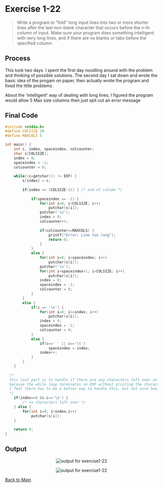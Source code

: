 # Exercise 1-22
> Write a program to "fold" long input lines into two or more shorter lines 
> after the last non-blank character that occurs before the *n*-th column of input. 
> Make sure your program does something intelligent with very long lines, 
> and if there are no blanks or tabs before the specified column.

## Process
This took two days. I spent the first day noodling around with the problem and thinking of possible solutions. 
The second day I sat down and wrote the basic idea of the progam on paper, then actually wrote the program and fixed the little problems.

About the 'intelligent' way of dealing with long lines, I figured the program would allow 5 Max size columns then just spit out an error message

## Final Code
```c
#include <stdio.h>
#define COLSIZE 20
#define MAXCOLS 5

int main() {
	int c, index, spaceindex, colcounter;
	char s[COLSIZE];
	index = 0;
	spaceindex = -1;
	colcounter = 0;
	
	while((c=getchar()) != EOF) {
		s[index] = c;
		
		if(index == (COLSIZE-1)) { /* end of column */
		
			if(spaceindex == -1) {
				for(int i=0; i<COLSIZE; i++)
					putchar(s[i]);
				putchar('\n');
				index = 0;
				colcounter++;
				
				if(colcounter==MAXCOLS) {
					printf("Error: Line too long");
					return 0;
				}	
			}
			else {
				for(int i=0; i<spaceindex; i++)
					putchar(s[i]);
				putchar('\n');
				for(int i=spaceindex+1; i<COLSIZE; i++)
					putchar(s[i]);
				index = 0;
				spaceindex = -1;
				colcounter = 0;
			}
		}
		else {
			if(c == '\n') {
				for(int i=0; i<=index; i++)
					putchar(s[i]);
				index = 0;
				spaceindex = -1;
				colcounter = 0;
			}
			else {
				if(c==' ' || c=='\t')
					spaceindex = index;	
				index++;
			}
		}		
	}
  
  /* 
  this last part is to handle if there are any characters left over on the last line 
  because the while loop terminates on EOF without printing the characters stored in the array
  I feel there has to be a better way to handle this, but not sure how...  
  */
	if(index==0 && c=='\n') { 
		/* no characters left over */
	} else {
		for(int i=0; i<index;i++)
			putchar(s[i]);	
	}
	
	return 0;
}
```

## Output
<p align="center">
    <image src="../assets/exercise1-22_outputone.jpg" alt="output for exercise1-22" />
</p>

<p align="center">
    <image src="../assets/exercise1-22_output2.jpg" alt="output for exercise1-22" />
</p>

[Back to Main](../readme.md)

